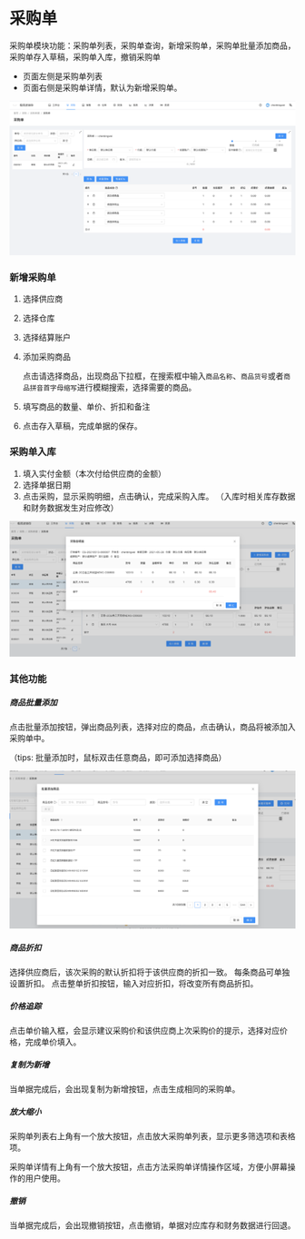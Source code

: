 # 采购单
采购单模块功能：采购单列表，采购单查询，新增采购单，采购单批量添加商品，采购单存入草稿，采购单入库，撤销采购单

- 页面左侧是采购单列表
- 页面右侧是采购单详情，默认为新增采购单。

![avatar](../_media/screenshot/采购单.png)


### 新增采购单 
1. 选择供应商
2. 选择仓库
3. 选择结算账户
5. 添加采购商品

    点击请选择商品，出现商品下拉框，在搜索框中输入`商品名称`、`商品货号`或者`商品拼音首字母缩写`进行模糊搜索，选择需要的商品。

6. 填写商品的数量、单价、折扣和备注
7. 点击存入草稿，完成单据的保存。

### 采购单入库
1. 填入实付金额（本次付给供应商的金额）
2. 选择单据日期 
3. 点击采购，显示采购明细，点击确认，完成采购入库。 （入库时相关库存数据和财务数据发生对应修改）


![avatar](../_media/screenshot/采购明细.png)



### 其他功能

##### 商品批量添加
点击批量添加按钮，弹出商品列表，选择对应的商品，点击确认，商品将被添加入采购单中。

（tips: 批量添加时，鼠标双击任意商品，即可添加选择商品）

![avatar](../_media/screenshot/批量添加.png)

##### 商品折扣
选择供应商后，该次采购的默认折扣将于该供应商的折扣一致。
每条商品可单独设置折扣。
点击整单折扣按钮，输入对应折扣，将改变所有商品折扣。

##### 价格追踪
点击单价输入框，会显示建议采购价和该供应商上次采购价的提示，选择对应价格，完成单价填入。

##### 复制为新增
当单据完成后，会出现复制为新增按钮，点击生成相同的采购单。

##### 放大缩小

采购单列表右上角有一个放大按钮，点击放大采购单列表，显示更多筛选项和表格项。

采购单详情有上角有一个放大按钮，点击方法采购单详情操作区域，方便小屏幕操作的用户使用。

##### 撤销
当单据完成后，会出现撤销按钮，点击撤销，单据对应库存和财务数据进行回退。




